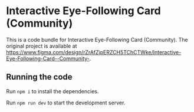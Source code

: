 
  # Interactive Eye-Following Card (Community)

  This is a code bundle for Interactive Eye-Following Card (Community). The original project is available at https://www.figma.com/design/rZrAfZjpERZCH5TChCTWke/Interactive-Eye-Following-Card--Community-.

  ## Running the code

  Run `npm i` to install the dependencies.

  Run `npm run dev` to start the development server.
  